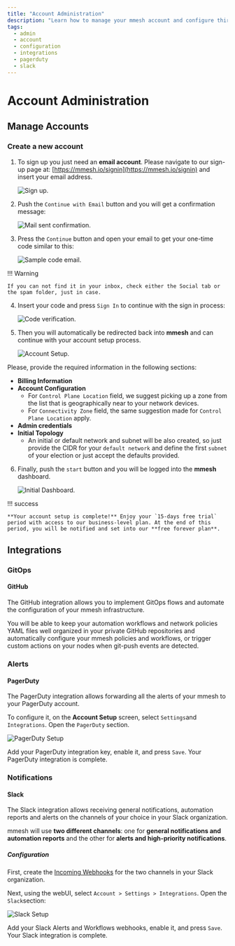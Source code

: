 ```yaml
---
title: "Account Administration"
description: "Learn how to manage your mmesh account and configure third-party integrations."
tags:
  - admin
  - account
  - configuration
  - integrations
  - pagerduty
  - slack
---
```


# Account Administration

## Manage Accounts

### Create a new account

1. To sign up you just need an **email account**. Please navigate to our sign-up page at: [https://mmesh.io/signin](https://mmesh.io/signin) and insert your email address.

    ![Sign up.](../assets/images/account/mmesh-signup.png)

2. Push the `Continue with Email` button and you will get a confirmation message:

    ![Mail sent confirmation.](../assets/images/account/mail-sent-confirmation.png)

3. Press the `Continue` button and open your email to get your one-time code similar to this:

    ![Sample code email.](../assets/images/account/stytch-code.png)

!!! Warning

    If you can not find it in your inbox, check either the Social tab or the spam folder, just in case.
    
4. Insert your code and press `Sign In` to continue with the sign in process:

    ![Code verification.](../assets/images/account/code-verification.png)

5. Then you will automatically be redirected back into **mmesh** and can continue with your account setup process.

    ![Account Setup.](../assets/images/account/account-setup.png)

  Please, provide the required information in the following sections:

  - **Billing Information**
  - **Account Configuration**
    - For `Control Plane Location` field, we suggest picking up a zone from the list that is geographically near to your network devices.
    - For `Connectivity Zone` field, the same suggestion made for `Control Plane Location` apply.
  - **Admin credentials**
  - **Initial Topology**
    - An initial or default network and subnet will be also created, so just provide the CIDR for your `default network` and define the first `subnet` of your election or just accept the defaults provided.

6. Finally, push the `start` button and you will be logged into the **mmesh** dashboard.

    ![Initial Dashboard.](../assets/images/account/initial-dashboard.png)

!!! success

    **Your account setup is complete!** Enjoy your `15-days free trial` period with access to our business-level plan. At the end of this period, you will be notified and set into our **free forever plan**.

## Integrations

### GitOps

#### GitHub

The GitHub integration allows you to implement GitOps flows and automate the configuration of your mmesh infrastructure.

You will be able to keep your automation workflows and network policies YAML files well organized in your private GitHub repositories and automatically configure your mmesh policies and workflows, or trigger custom actions on your nodes when git-push events are detected.

### Alerts

#### PagerDuty

The PagerDuty integration allows forwarding all the alerts of your mmesh to your PagerDuty account.

To configure it, on the **Account Setup** screen, select `Settings`and `Integrations`. Open the `PagerDuty` section.

![PagerDuty Setup](../assets/images/account/pagerduty-setup.png)

Add your PagerDuty integration key, enable it, and press `Save`. Your PagerDuty integration is complete.


### Notifications

#### Slack

The Slack integration allows receiving general notifications, automation reports and alerts on the channels of your choice in your Slack organization.

mmesh will use **two different channels**: one for **general notifications and automation reports** and the other for **alerts and high-priority notifications**.

##### Configuration

First, create the [Incoming Webhooks](https://api.slack.com/messaging/webhooks) for the two channels in your Slack organization.

Next, using the webUI, select `Account > Settings > Integrations`. Open the `Slack`section:

![Slack Setup](../assets/images/account/slack-setup.png)

Add your Slack Alerts and Workflows webhooks, enable it, and press `Save`. Your Slack integration is complete.
